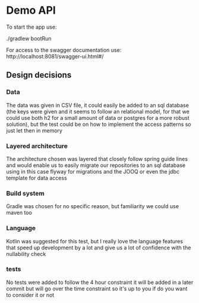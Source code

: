 # Demo API

To start the app use:

./gradlew bootRun

For access to the swagger documentation use: http://localhost:8081/swagger-ui.html#/


## Design decisions

### Data

The data was given in CSV file, it could easily be added to an sql database
(the keys were given and it seems to follow an relational model, for that we could use both h2 for a small
amount of data or postgres for a more robust solution), but the test could be on how to implement the access
patterns so just let then in memory

### Layered architecture
The architecture chosen was layered that closely follow spring guide lines and would enable us to easily migrate
our repositories to an sql database using in this case flyway for migrations and the JOOQ or even the 
jdbc template for data access

### Build system
Gradle was chosen for no specific reason, but familiarity we could use maven too

### Language
Kotlin was suggested for this test, but I really love the language features that speed up development by
a lot and give us a lot of confidence with the nullability check

### tests
No tests were added to follow the 4 hour constraint it will be added in a later commit but will go over
the time constraint so it's up to you if do you want to consider it or not
